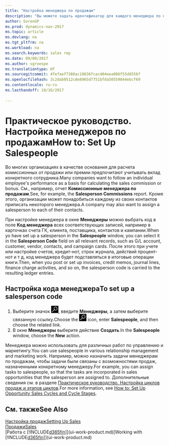 ```yaml
---
title: "Настройка менеджера по продажам"
description: "Вы можете задать идентификатор для каждого менеджера по продажам, чтобы можно было отслеживать личную производительность менеджера и назначать менеджеров контактам."
author: SorenGP
ms.prod: dynamics-nav-2017
ms.topic: article
ms.devlang: na
ms.tgt_pltfrm: na
ms.workload: na
ms.search.keywords: sales rep
ms.date: 09/08/2017
ms.author: sgroespe
ms.translationtype: HT
ms.sourcegitcommit: 4fefaef7380ac10836fcac404eea006f55d8556f
ms.openlocfilehash: 3c2dab0512c8e8965d7751bfda50559844ebcf69
ms.contentlocale: ru-ru
ms.lasthandoff: 10/16/2017

---
```

# <a name="how-to-set-up-salespeople"></a><span data-ttu-id="11714-103">Практическое руководство. Настройка менеджеров по продажам</span><span class="sxs-lookup"><span data-stu-id="11714-103">How to: Set Up Salespeople</span></span>
<span data-ttu-id="11714-104">Во многих организациях в качестве основания для расчета комиссионных от продажи или премии предпочитают учитывать вклад конкретного сотрудника.</span><span class="sxs-lookup"><span data-stu-id="11714-104">Many companies want to follow an individual employee's performance as a basis for calculating the sales commission or bonus.</span></span> <span data-ttu-id="11714-105">См., например, отчет **Комиссионные менеджера по продажам**.</span><span class="sxs-lookup"><span data-stu-id="11714-105">See, for example, the **Salesperson Commissions** report.</span></span> <span data-ttu-id="11714-106">Кроме этого, организации может понадобиться каждому из своих контактов приписать некоторого менеджера.</span><span class="sxs-lookup"><span data-stu-id="11714-106">A company may also want to assign a salesperson to each of their contacts.</span></span>

<span data-ttu-id="11714-107">При настройке менеджера в окне **Менеджеры** можно выбрать код в поле **Код менеджера** всех соответствующих записей, например в карточках счета ГК, клиента, поставщика, контактов и кампании.</span><span class="sxs-lookup"><span data-stu-id="11714-107">When yo have set up a salesperson in the **Salespeople** window, you can select it in the **Salesperson Code** field on all relevant records, such as G/L account, customer, vendor, contacts, and campaign cards.</span></span> <span data-ttu-id="11714-108">После этого при учете или настройке счетов, кредит-нот, строк журнала, действий процент-нот и т д, код менеджера будет подставляться в итоговые операции книги.</span><span class="sxs-lookup"><span data-stu-id="11714-108">Then, when you post or set up invoices, credit memos, journal lines, finance charge activities, and so on, the salesperson code is carried to the resulting ledger entries.</span></span>

## <a name="to-set-up-a-salesperson-code"></a><span data-ttu-id="11714-109">Настройка кода менеджера</span><span class="sxs-lookup"><span data-stu-id="11714-109">To set up a salesperson code</span></span>
1. <span data-ttu-id="11714-110">Выберите значок ![Поиск страницы или отчета](media/ui-search/search_small.png "Значок поиска страницы или отчета"), введите **Менеджеры**, а затем выберите связанную ссылку.</span><span class="sxs-lookup"><span data-stu-id="11714-110">Choose the ![Search for Page or Report](media/ui-search/search_small.png "Search for Page or Report icon") icon, enter **Salespeople**, and then choose the related link.</span></span>
2. <span data-ttu-id="11714-111">В окне **Менеджеры** выберите действие **Создать**.</span><span class="sxs-lookup"><span data-stu-id="11714-111">In the **Salespeople** window, choose the **New** action.</span></span>

<span data-ttu-id="11714-112">Менеджера можно использовать для различных работ по управлению и маркетингу.</span><span class="sxs-lookup"><span data-stu-id="11714-112">You can use salespeople in various relationship management and marketing work.</span></span> <span data-ttu-id="11714-113">Например, можно назначить задачи менеджерам по продажам, чтобы задачи были связаны с возможностями продаж, назначенными конкретному менеджеру.</span><span class="sxs-lookup"><span data-stu-id="11714-113">For example, you can assign tasks to salespeople, so that the tasks are incorporated in sales opportunities that the salesperson are assigned to.</span></span> <span data-ttu-id="11714-114">Дополнительные сведения см. в разделе [Практическое руководство. Настройка циклов продаж и этапов циклов](marketing-how-setup-opportunity-sales-cycles-stages.md).</span><span class="sxs-lookup"><span data-stu-id="11714-114">For more information, see [How to: Set Up Opportunity Sales Cycles and Cycle Stages](marketing-how-setup-opportunity-sales-cycles-stages.md).</span></span>

## <a name="see-also"></a><span data-ttu-id="11714-115">См. также</span><span class="sxs-lookup"><span data-stu-id="11714-115">See Also</span></span>
[<span data-ttu-id="11714-116">Настройка продаж</span><span class="sxs-lookup"><span data-stu-id="11714-116">Setting Up Sales</span></span>](sales-setup-sales.md)  
[<span data-ttu-id="11714-117">Продажи</span><span class="sxs-lookup"><span data-stu-id="11714-117">Sales</span></span>](sales-manage-sales.md)  
<span data-ttu-id="11714-118">[Работа с [!INCLUDE[d365fin](includes/d365fin_md.md)]](ui-work-product.md)</span><span class="sxs-lookup"><span data-stu-id="11714-118">[Working with [!INCLUDE[d365fin](includes/d365fin_md.md)]](ui-work-product.md)</span></span>  

